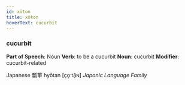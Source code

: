 ```yaml
---
id: xöton
title: xöton
hoverText: cucurbit
---
```


### cucurbit

**Part of Speech**: Noun
**Verb**: to be a cucurbit
**Noun**: cucurbit
**Modifier**: cucurbit-related

Japanese 瓢箪 hyōtan [ço̞ːtã̠ɴ]
*Japonic Language Family*